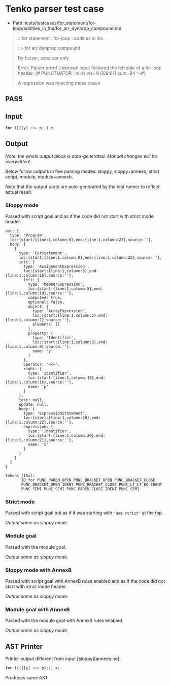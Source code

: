 # Tenko parser test case

- Path: tests/testcases/for_statement/for-loop/addities_in_lhs/for_arr_dynprop_compound.md

> :: for statement : for-loop : addities in lhs
>
> ::> for arr dynprop compound
>
> By fuzzer, zeparser only
>
> Error: Parser error! Unknown input followed the left side of a for loop header: {# PUNCTUATOR : nl=N ws=N 609:611 curc=94 `^=`#}
>
> A regression was rejecting these cases

## PASS

## Input

`````js
for ([][y] <<= p;;) x;
`````

## Output

_Note: the whole output block is auto-generated. Manual changes will be overwritten!_

Below follow outputs in five parsing modes: sloppy, sloppy+annexb, strict script, module, module+annexb.

Note that the output parts are auto-generated by the test runner to reflect actual result.

### Sloppy mode

Parsed with script goal and as if the code did not start with strict mode header.

`````
ast: {
  type: 'Program',
  loc:{start:{line:1,column:0},end:{line:1,column:22},source:''},
  body: [
    {
      type: 'ForStatement',
      loc:{start:{line:1,column:0},end:{line:1,column:22},source:''},
      init: {
        type: 'AssignmentExpression',
        loc:{start:{line:1,column:5},end:{line:1,column:16},source:''},
        left: {
          type: 'MemberExpression',
          loc:{start:{line:1,column:5},end:{line:1,column:10},source:''},
          computed: true,
          optional: false,
          object: {
            type: 'ArrayExpression',
            loc:{start:{line:1,column:5},end:{line:1,column:7},source:''},
            elements: []
          },
          property: {
            type: 'Identifier',
            loc:{start:{line:1,column:8},end:{line:1,column:9},source:''},
            name: 'y'
          }
        },
        operator: '<<=',
        right: {
          type: 'Identifier',
          loc:{start:{line:1,column:15},end:{line:1,column:16},source:''},
          name: 'p'
        }
      },
      test: null,
      update: null,
      body: {
        type: 'ExpressionStatement',
        loc:{start:{line:1,column:20},end:{line:1,column:22},source:''},
        expression: {
          type: 'Identifier',
          loc:{start:{line:1,column:20},end:{line:1,column:21},source:''},
          name: 'x'
        }
      }
    }
  ]
}

tokens (15x):
       ID_for PUNC_PAREN_OPEN PUNC_BRACKET_OPEN PUNC_BRACKET_CLOSE
       PUNC_BRACKET_OPEN IDENT PUNC_BRACKET_CLOSE PUNC_LT_LT_EQ IDENT
       PUNC_SEMI PUNC_SEMI PUNC_PAREN_CLOSE IDENT PUNC_SEMI
`````

### Strict mode

Parsed with script goal but as if it was starting with `"use strict"` at the top.

_Output same as sloppy mode._

### Module goal

Parsed with the module goal.

_Output same as sloppy mode._

### Sloppy mode with AnnexB

Parsed with script goal with AnnexB rules enabled and as if the code did not start with strict mode header.

_Output same as sloppy mode._

### Module goal with AnnexB

Parsed with the module goal with AnnexB rules enabled.

_Output same as sloppy mode._

## AST Printer

Printer output different from input [sloppy][annexb:no]:

````js
for (([][y] <<= p);;) x;
````

Produces same AST
